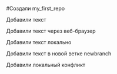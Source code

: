 #Создали my_first_repo

Добавили текст

Добавили текст через веб-браузер

Добавили текст локально

 Добавили текст в новой ветке newbranch

 Добавили локальный конфликт
 
